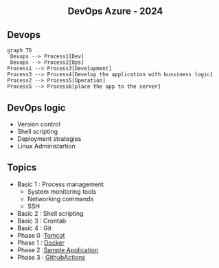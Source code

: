 <div align="center">
<h2>DevOps Azure - 2024</h2>
</div>

## Devops
```mermaid
graph TD
 Devops --> Process1[Dev]
 Devops --> Process2[Ops]
Process1 --> Process3[Development]
Process3 --> Process4[Develop the application with bussiness logic]
Process2 --> Process5[Operation]
Process5 --> Process6[place the app to the server]
```
## DevOps logic 
* Version control
* Shell scripting
* Deployment strategies
* Linux Administartion

## Topics
* Basic 1 : Process management
   * System monitoring tools
   * Networking commands
   * SSH
* Basic 2 : Shell scripting
* Basic 3 : Crontab
* Basic 4 : Git 
* Phase 0 :[Tomcat](https://github.com/Sruthi-22012002/DevOps-Azure/tree/main/Tomcat)
* Phase 1 : [Docker](https://github.com/Sruthi-22012002/DevOps-Azure/tree/main/Docker)
* Phase 2 :[Sample Application](https://github.com/Sruthi-22012002/DevOps-Azure/tree/main/3-tier-application)
* Phase 3 : [GithubActions](https://github.com/Sruthi-22012002/DevOps-Azure/tree/main/githubActions)
